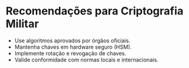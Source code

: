 # Recomendações para Criptografia Militar

- Use algoritmos aprovados por órgãos oficiais.
- Mantenha chaves em hardware seguro (HSM).
- Implemente rotação e revogação de chaves.
- Valide conformidade com normas locais e internacionais.
